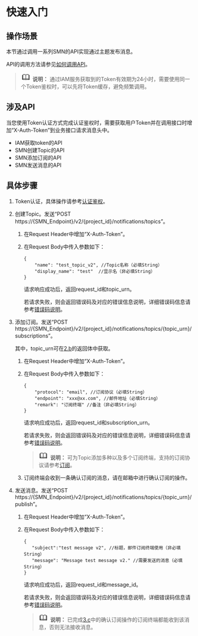 # 快速入门<a name="smn_api_40000"></a>

## 操作场景<a name="section82021681338"></a>

本节通过调用一系列SMN的API实现通过主题发布消息。

API的调用方法请参见[如何调用API](如何调用API.md)。

>![](public_sys-resources/icon-note.gif) **说明：** 
>通过IAM服务获取到的Token有效期为24小时，需要使用同一个Token鉴权时，可以先将Token缓存，避免频繁调用。

## 涉及API<a name="section1216991516327"></a>

当您使用Token认证方式完成认证鉴权时，需要获取用户Token并在调用接口时增加“X-Auth-Token”到业务接口请求消息头中。

-   IAM获取token的API
-   SMN创建Topic的API
-   SMN添加订阅的API
-   SMN发送消息的API

## 具体步骤<a name="section91996318331"></a>

1.  Token认证，具体操作请参考[认证鉴权](认证鉴权.md)。
2.  创建Topic。发送“POST https://\{SMN\_Endpoint\}/v2/\{project\_id\}/notifications/topics”。
    1.  在Request Header中增加“X-Auth-Token”。
    2.  <a name="li19185174417440"></a>在Request Body中传入参数如下：

        ```
        {
            "name": "test_topic_v2", //Topic名称（必填String）
            "display_name": "test"  //显示名（非必填String）
        }
        ```

        请求响应成功后，返回request\_id和topic\_urn。

        若请求失败，则会返回错误码及对应的错误信息说明，详细错误码信息请参考[错误码说明](错误码说明.md)。

3.  添加订阅。发送“POST https://\{SMN\_Endpoint\}/v2/\{project\_id\}/notifications/topics/\{topic\_urn\}/subscriptions”。

    其中，topic\_urn可在[2.b](#li19185174417440)的返回体中获取。

    1.  在Request Header中增加“X-Auth-Token”。
    2.  在Request Body中传入参数如下：

        ```
        {
            "protocol": "email", //订阅协议（必填String）
            "endpoint": "xxx@xx.com", //邮件地址（必填String）
            "remark": "订阅终端" //备注（非必填String）
        }
        ```

        请求响应成功后，返回request\_id和subscription\_urn。

        若请求失败，则会返回错误码及对应的错误信息说明，详细错误码信息请参考[错误码说明](错误码说明.md)。

        >![](public_sys-resources/icon-note.gif) **说明：** 
        >可为Topic添加多种以及多个订阅终端，支持的订阅协议请参考[订阅](订阅.md)。

    3.  <a name="li1774961064316"></a>订阅终端会收到一条确认订阅的消息，请在邮箱中进行确认订阅的操作。

4.  发送消息。发送“POST https://\{SMN\_Endpoint\}/v2/\{project\_id\}/notifications/topics/\{topic\_urn\}/publish”。
    1.  在Request Header中增加“X-Auth-Token”。
    2.  在Request Body中传入参数如下：

        ```
        {
           "subject":"test message v2", //标题，邮件订阅终端使用（非必填String）
           "message": "Message test message v2." //需要发送的消息（必填String）
        }
        ```

        请求响应成功后，返回request\_id和message\_id。

        若请求失败，则会返回错误码及对应的错误信息说明，详细错误码信息请参考[错误码说明](错误码说明.md)。

        >![](public_sys-resources/icon-note.gif) **说明：** 
        >已完成[3.c](#li1774961064316)中的确认订阅操作的订阅终端都能收到该消息，否则无法接收消息。



